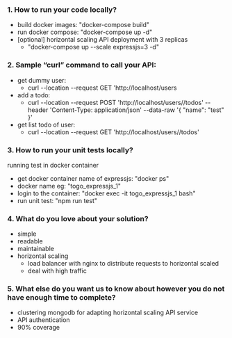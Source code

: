 ### 1. How to run your code locally?
* build docker images: "docker-compose build"
* run docker compose: "docker-compose up -d"
* [optional] horizontal scaling API deployment with 3 replicas
  * "docker-compose up --scale expressjs=3 -d"

### 2. Sample “curl” command to call your API:
* get dummy user:
  * curl --location --request GET 'http://localhost/users
* add a todo:
  * curl --location --request POST 'http://localhost/users/<userId>/todos' --header 'Content-Type: application/json' --data-raw '{ "name": "test" }'
* get list todo of user:
  * curl --location --request GET 'http://localhost/users/<userId>/todos'

### 3. How to run your unit tests locally?
 running test in docker container
  * get docker container name of expressjs: "docker ps"
  * docker name eg: "togo_expressjs_1"
  * login to the container: "docker exec -it togo_expressjs_1 bash"
  * run unit test: "npm run test"


### 4. What do you love about your solution?
* simple
* readable
* maintainable
* horizontal scaling
  * load balancer with nginx to distribute requests to horizontal scaled
  * deal with high traffic


### 5. What else do you want us to know about however you do not have enough time to complete?
* clustering mongodb for adapting horizontal scaling API service
* API authentication
* 90% coverage